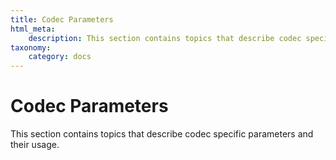 ```yaml
---
title: Codec Parameters
html_meta:
    description: This section contains topics that describe codec specific parameters and their usage.  
taxonomy:
    category: docs
---
```


# Codec Parameters

This section contains topics that describe codec specific parameters and their usage.




